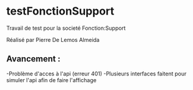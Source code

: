 # testFonctionSupport
Travail de test pour la societé Fonction:Support

Réalisé par Pierre De Lemos Almeida


## Avancement : 
-Problème d'acces à l'api (erreur 401)
-Plusieurs interfaces faitent pour simuler l'api afin de faire l'affichage
